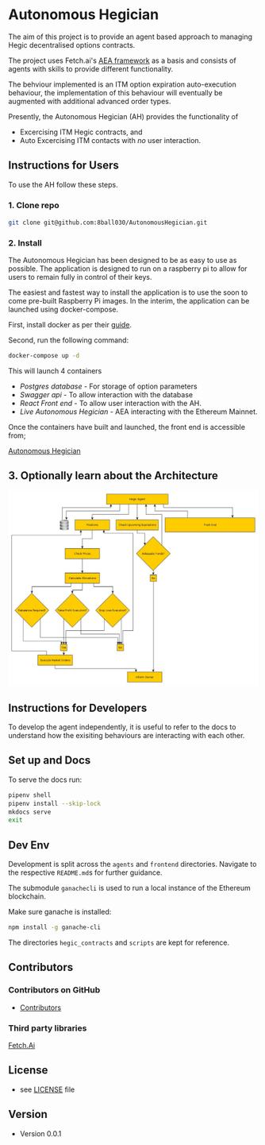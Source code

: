 Autonomous Hegician
======

The aim of this project is to provide an agent based approach to managing Hegic decentralised options contracts.

The project uses Fetch.ai's [AEA framework](https://github.com/fetchai/agents-aea) as a basis and consists of agents with skills to provide different functionality.

The behviour  implemented is an ITM option expiration auto-execution behaviour,  the implementation of this behaviour will eventually be augmented with additional advanced order types.

Presently, the Autonomous Hegician (AH) provides the functionality of

- Excercising ITM Hegic contracts, and
- Auto Excercising ITM contacts with *no* user interaction.


## Instructions for Users

To use the AH follow these steps.

### 1. Clone repo

``` bash
git clone git@github.com:8ball030/AutonomousHegician.git
```


### 2. Install

The Autonomous Hegician has been designed to be as easy to use as possible. The application is designed to run on a raspberry pi to allow for users to remain fully in control of their keys.

The easiest and fastest way to install the application is to use the soon to come pre-built Raspberry Pi images. In the interim, the application can be launched using docker-compose.

First, install docker as per their [guide](https://docs.docker.com/get-docker/).

Second, run the following command:
``` bash
docker-compose up -d
```

This will launch 4 containers

- *Postgres database* - For storage of option parameters
- *Swagger api* - To allow interaction with the database 
- *React Front end* - To allow user interaction with the AH.
- *Live Autonomous Hegician* - AEA interacting with the Ethereum Mainnet.

Once the containers have built and launched, the front end is accessible from;

[Autonomous Hegician](http://0.0.0.0:3001) 


## 3. Optionally learn about the Architecture

![Proposal for Poc of Behavior Auto-Execution](https://github.com/8ball030/AutonomousHegician/blob/master/schema/Architecture.jpg)


## Instructions for Developers

To develop the agent independently, it is useful to refer to the docs to understand how the exisiting behaviours are interacting with each other.

## Set up and Docs

To serve the docs run:

``` bash
pipenv shell
pipenv install --skip-lock
mkdocs serve
exit
```

## Dev Env

Development is split across the `agents` and `frontend` directories. Navigate to the respective `README.md`s for further guidance.

The submodule `ganachecli` is used to run a local instance of the Ethereum blockchain.

Make sure ganache is installed:
``` bash
npm install -g ganache-cli
```

The directories `hegic_contracts` and `scripts` are kept for reference.

## Contributors

### Contributors on GitHub
* [Contributors](https://github.com/8ball030/AutonomousHegician/graphs/contributors)


### Third party libraries
[Fetch.Ai](https://docs.fetch.ai/aea/quickstart/)

## License
* see [LICENSE](https://github.com/8ball030/AutonomousHegician/blob/master/LICENSE.md) file

## Version
* Version 0.0.1
